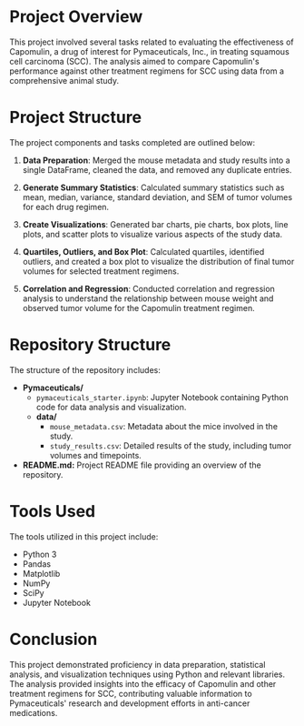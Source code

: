 # Project Overview
This project involved several tasks related to evaluating the effectiveness of Capomulin, a drug of interest for Pymaceuticals, Inc., in treating squamous cell carcinoma (SCC). The analysis aimed to compare Capomulin's performance against other treatment regimens for SCC using data from a comprehensive animal study.

# Project Structure
The project components and tasks completed are outlined below:

1. **Data Preparation**: Merged the mouse metadata and study results into a single DataFrame, cleaned the data, and removed any duplicate entries.

2. **Generate Summary Statistics**: Calculated summary statistics such as mean, median, variance, standard deviation, and SEM of tumor volumes for each drug regimen.

3. **Create Visualizations**: Generated bar charts, pie charts, box plots, line plots, and scatter plots to visualize various aspects of the study data.

4. **Quartiles, Outliers, and Box Plot**: Calculated quartiles, identified outliers, and created a box plot to visualize the distribution of final tumor volumes for selected treatment regimens.

5. **Correlation and Regression**: Conducted correlation and regression analysis to understand the relationship between mouse weight and observed tumor volume for the Capomulin treatment regimen.

# Repository Structure
The structure of the repository includes:

- **Pymaceuticals/**
  - `pymaceuticals_starter.ipynb`: Jupyter Notebook containing Python code for data analysis and visualization.
  - **data/**
    - `mouse_metadata.csv`: Metadata about the mice involved in the study.
    - `study_results.csv`: Detailed results of the study, including tumor volumes and timepoints.
 - **README.md:** Project README file providing an overview of the repository.

# Tools Used
The tools utilized in this project include:

- Python 3
- Pandas
- Matplotlib
- NumPy
- SciPy
- Jupyter Notebook

# Conclusion
This project demonstrated proficiency in data preparation, statistical analysis, and visualization techniques using Python and relevant libraries. The analysis provided insights into the efficacy of Capomulin and other treatment regimens for SCC, contributing valuable information to Pymaceuticals' research and development efforts in anti-cancer medications.
